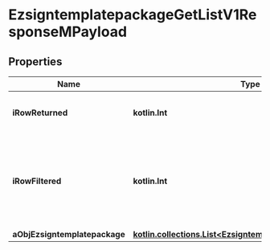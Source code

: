 
# EzsigntemplatepackageGetListV1ResponseMPayload

## Properties
| Name | Type | Description | Notes |
| ------------ | ------------- | ------------- | ------------- |
| **iRowReturned** | **kotlin.Int** | The number of rows returned |  |
| **iRowFiltered** | **kotlin.Int** | The number of rows matching your filters (if any) or the total number of rows |  |
| **aObjEzsigntemplatepackage** | [**kotlin.collections.List&lt;EzsigntemplatepackageListElement&gt;**](EzsigntemplatepackageListElement.md) |  |  |



